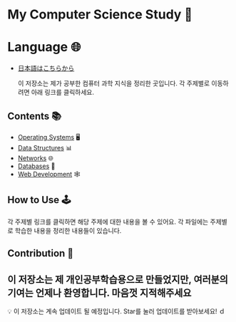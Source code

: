 # My Computer Science Study 🚀

# Language 🌐

-   [日本語はこちらから](./README_JPN.md)

    이 저장소는 제가 공부한 컴퓨터 과학 지식을 정리한 곳입니다. 각 주제별로 이동하려면 아래 링크를 클릭하세요.

## Contents 📚

-   [Operating Systems](./OperationSystem.md) 🖥️
-   [Data Structures](./DataStructures.md) 📊
-   [Networks](./ComputerNetworks.md) 🌐
-   [Databases](./Databases.md) 💾
-   [Web Development](./WebDevelopment.md) 🕸️

## How to Use 🕹️

각 주제별 링크를 클릭하면 해당 주제에 대한 내용을 볼 수 있어요. 각 파일에는 주제별로 학습한 내용을 정리한 내용들이 있습니다.

## Contribution 🔧

## 이 저장소는 제 개인공부학습용으로 만들었지만, 여러분의 기여는 언제나 환영합니다. 마음껏 지적해주세요

💡 이 저장소는 계속 업데이트 될 예정입니다. Star를 눌러 업데이트를 받아보세요!
ｄ